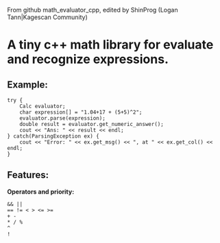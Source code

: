 From github math_evaluator_cpp, edited by ShinProg (Logan Tann|Kagescan Community)

A tiny c++ math library for evaluate and recognize expressions.
===============

Example:
--------------

    try {
        Calc evaluator;
        char expression[] = "1.04+17 + (5+5)^2";
        evaluator.parse(expression);
        double result = evaluator.get_numeric_answer();
        cout << "Ans: " << result << endl;
    } catch(ParsingException ex) {
        cout << "Error: " << ex.get_msg() << ", at " << ex.get_col() << endl;
    }


**Features:**
--------------

**Operators and priority:**

    && ||
    == != < > <= >=
    + -
    * / %
    ^
    !